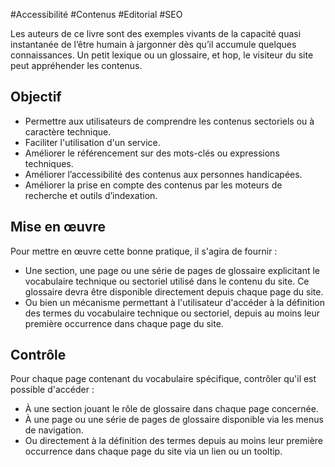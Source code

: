 
#Accessibilité #Contenus #Editorial #SEO

Les auteurs de ce livre sont des exemples vivants de la capacité quasi instantanée de l’être humain à jargonner dès qu’il accumule quelques connaissances. Un petit lexique ou un glossaire, et hop, le visiteur du site peut appréhender les contenus.


## Objectif

* Permettre aux utilisateurs de comprendre les contenus sectoriels ou à caractère technique.
* Faciliter l'utilisation d'un service.
* Améliorer le référencement sur des mots-clés ou expressions techniques.
* Améliorer l’accessibilité des contenus aux personnes handicapées.
* Améliorer la prise en compte des contenus par les moteurs de recherche et outils d’indexation.

## Mise en œuvre

Pour mettre en œuvre cette bonne pratique, il s'agira de fournir :

* Une section, une page ou une série de pages de glossaire explicitant le vocabulaire technique ou sectoriel utilisé dans le contenu du site. Ce glossaire devra être disponible directement depuis chaque page du site.
* Ou bien un mécanisme permettant à l'utilisateur d'accéder à la définition des termes du vocabulaire technique ou sectoriel, depuis au moins leur première occurrence dans chaque page du site.

## Contrôle

Pour chaque page contenant du vocabulaire spécifique, contrôler qu'il est possible d'accéder :

* À une section jouant le rôle de glossaire dans chaque page concernée.
* À une page ou une série de pages de glossaire disponible via les menus de navigation.
* Ou directement à la définition des termes depuis au moins leur première occurrence dans chaque page du site via un lien ou un tooltip.

